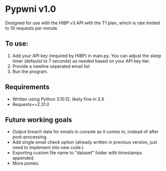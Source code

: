 # Pypwni v1.0

Designed for use with the HIBP v3 API with the T1 plan, which is rate limited to 10 requests per minute.

## To use:

1. Add your API key (required by HIBP) in main.py. You can adjust the sleep timer (defaulst to 7 seconds) as needed based on your API key tier.
2. Provide a newline seperated email list
3. Run the program.

## Requirements

- Written using Python 3.10.12, likely fine in 3.X
- Requests==2.31.0

## Future working goals

- Output breach data for emails in console as it comes in, instead of after post-processing.
- Add single email check option (already written in previous version, just need to implement into new code.)
- Exporting custom file name to "dataset" folder with timestamps appended.
- More ponies.
